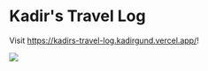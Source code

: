 # Kadir's Travel Log

Visit https://kadirs-travel-log.kadirgund.vercel.app/!

<img src=https://user-images.githubusercontent.com/67434664/99754935-81344400-2ab7-11eb-9cc0-6c0a1f374a2f.jpg >
